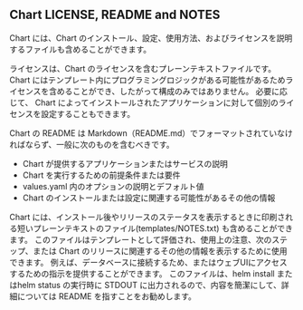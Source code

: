 ## Chart LICENSE, README and NOTES

Chart には、Chart のインストール、設定、使用方法、およびライセンスを説明するファイルも含めることができます。

ライセンスは、Chart のライセンスを含むプレーンテキストファイルです。 Chart にはテンプレート内にプログラミングロジックがある可能性があるためライセンスを含めることができ、したがって構成のみではありません。 必要に応じて、 Chart によってインストールされたアプリケーションに対して個別のライセンスを設定することもできます。

Chart の README は Markdown（README.md）でフォーマットされていなければならず、一般に次のものを含むべきです。
* Chart が提供するアプリケーションまたはサービスの説明
* Chart を実行するための前提条件または要件
* values.yaml 内のオプションの説明とデフォルト値
* Chart のインストールまたは設定に関連する可能性があるその他の情報

Chart には、インストール後やリリースのステータスを表示するときに印刷される短いプレーンテキストのファイル(templates/NOTES.txt) も含めることができます。 このファイルはテンプレートとして評価され、使用上の注意、次のステップ、または Chart のリリースに関連するその他の情報を表示するために使用できます。 例えば、データベースに接続するため、またはウェブUIにアクセスするための指示を提供することができます。 このファイルは、helm install またはhelm status の実行時に STDOUT に出力されるので、内容を簡潔にして、詳細については README を指すことをお勧めします。

